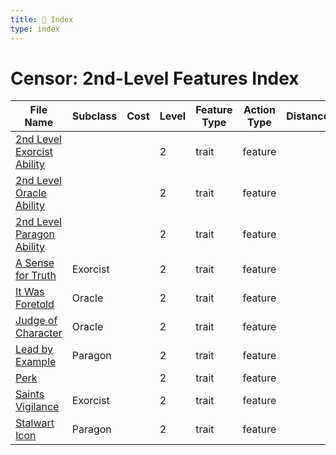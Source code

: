 ```yaml
---
title: 📑 Index
type: index
---
```


# Censor: 2nd-Level Features Index

| File Name                                                         | Subclass | Cost | Level | Feature Type | Action Type | Distance | Target |
| ----------------------------------------------------------------- | -------- | ---- | ----- | ------------ | ----------- | -------- | ------ |
| [2nd Level Exorcist Ability](../2nd%20Level%20Exorcist%20Ability) |          |      | 2     | trait        | feature     |          |        |
| [2nd Level Oracle Ability](../2nd%20Level%20Oracle%20Ability)     |          |      | 2     | trait        | feature     |          |        |
| [2nd Level Paragon Ability](../2nd%20Level%20Paragon%20Ability)   |          |      | 2     | trait        | feature     |          |        |
| [A Sense for Truth](../A%20Sense%20for%20Truth)                   | Exorcist |      | 2     | trait        | feature     |          |        |
| [It Was Foretold](../It%20Was%20Foretold)                         | Oracle   |      | 2     | trait        | feature     |          |        |
| [Judge of Character](../Judge%20of%20Character)                   | Oracle   |      | 2     | trait        | feature     |          |        |
| [Lead by Example](../Lead%20by%20Example)                         | Paragon  |      | 2     | trait        | feature     |          |        |
| [Perk](../Perk)                                                   |          |      | 2     | trait        | feature     |          |        |
| [Saints Vigilance](../Saints%20Vigilance)                         | Exorcist |      | 2     | trait        | feature     |          |        |
| [Stalwart Icon](../Stalwart%20Icon)                               | Paragon  |      | 2     | trait        | feature     |          |        |

